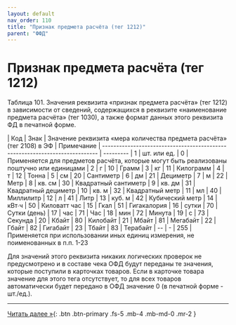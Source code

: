 ```yaml
---
layout: default
nav_order: 110
title: "Признак предмета расчёта (тег 1212)"
parent: "ФФД"
---
```


# Признак предмета расчёта (тег 1212)

Таблица 101. Значения реквизита «признак предмета расчёта» (тег 1212) в зависимости от сведений,
содержащихся в реквизите «наименование предмета расчёта» (тег 1030), а также формат данных этого
реквизита ФД в печатной форме.

| Код | Знак | Значение реквизита «мера количества предмета расчёта» (тег 2108) в ЭФ  | Примечание
| ---------------------------------------------------------------------------- | ---------
| 1   | шт. или ед. | 0 | Применяется для предметов расчёта, которые могут быть реализованы поштучно или единицами
| 2   | г | 10 | Грамм
| 3   | кг | 11 | Килограмм
| 4   | т | 12 | Тонна
| 5   | см | 20 | Сантиметр
| 6   | дм | 21 | Дециметр
| 7   | м | 22 | Метр
| 8   | кв. см | 30 | Квадратный сантиметр
| 9   | кв. дм | 31 | Квадратный дециметр
| 10  | кв. м | 32 | Квадратный метр
| 11  | мл | 40 | Миллилитр
| 12  | л | 41 | Литр
| 13  | куб. м | 42 | Кубический метр
| 14  | кВт∙ч | 50 | Киловатт час
| 15  | Гкал | 51 | Гигакалория
| 16  | сутки | 70 | Сутки (день)
| 17  | час | 71 | Час
| 18  | мин | 72 | Минута
| 19  | с | 73 | Секунда
| 20  | Кбайт | 80 | Килобайт
| 21  | Мбайт | 81 | Мегабайт
| 22  | Гбайт | 82 | Гигабайт
| 23  | Тбайт | 83 | Терабайт
| --  | - | 255 | Применяется при использовании иных единиц измерения, не поименованных в п.п. 1-23

Для значений этого реквизита никаких логических проверок не предусмотрено и в составе чека ОФД будут
переданы те значения, которые поступили в карточках товаров. Если в карточке товара значение для
этого тега отсутствует, то для всех товаров автоматически будет передано в ОФД значение 0 (в печатной форме - шт./ед.).


---

[Читать далее &raquo;](/docs/dictionary/tag2108){: .btn .btn-primary .fs-5 .mb-4 .mb-md-0 .mr-2 }
